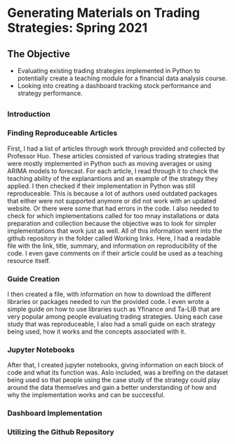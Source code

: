 # Generating Materials on Trading Strategies: Spring 2021


## The Objective
* Evaluating existing trading strategies implemented in Python to potentially create a teaching module for a financial data analysis course.
* Looking into creating a dashboard tracking stock performance and strategy performance. 
<h2>
 
### Introduction 

<h3>

### Finding Reproduceable Articles 
First, I had a list of articles through work through provided and collected by Professor Huo. These articles consisted of various trading strategies that were mostly implemented in Python such as moving averages or using ARIMA models to forecast. For each article, I read through it to check the teaching ability of the explanantions and an example of the strategy they applied. I then checked if their implementation in  Python was still reproduceable. This is because a lot of authors used outdated packages that either were not supported anymore or did not work with an updated website. Or there were some that had errors in the code. I also needed to check for which implementations called for too mnay installations or data preparation and collection because the objective was to look for simpler implementations that work just as well. 
All of this information went into the github repository in the folder called Working links. Here, I had a readable file with the link, title, summary, and information on reproducibility of the code. I even gave comments on if their article could be used as a teaching resource itself. 



<h3>

### Guide Creation
I then created a file, with information on how to download the different libraries or packages needed to run the provided code. I even wrote a simple guide on how to use libraries such as Yfinance and Ta-LIB that are very popular among people evaluating trading strategies. Using each case study that was reproduceable, I also had a small guide on each strategy being used, how it works and the concepts associated with it. 

<h3>

### Jupyter Notebooks
After that, I created jupyter notebooks, giving information on each block of code and what its function was. Aslo included, was a breifing on the dataset being used so that people using the case study of the strategy could play around the data themselves and gain a better understanding of how and why the implementation works and can be successful. 
<h3>

### Dashboard Implementation


 <h3>
 
### Utilizing the Github Repository


<h1>
